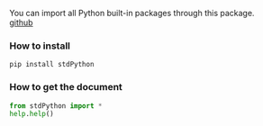 You can import all Python built-in packages through this package.
</br>
[github](https://github.com/ZMF-1/stdPython)
</br>
### How to install
```commandline
pip install stdPython
```
### How to get the document
```python
from stdPython import *
help.help()
```

